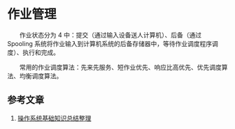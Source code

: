 #  作业管理

　　作业状态分为 4 中：提交（通过输入设备送人计算机）、后备（通过 Spooling 系统将作业输入到计算机系统的后备存储器中，等待作业调度程序调度）、执行和完成。

　　常用的作业调度算法：先来先服务、短作业优先、响应比高优先、优先调度算法、均衡调度算法。

## 参考文章

1. [操作系统基础知识总结整理](https://blog.csdn.net/Song_JiangTao/article/details/79670805)
